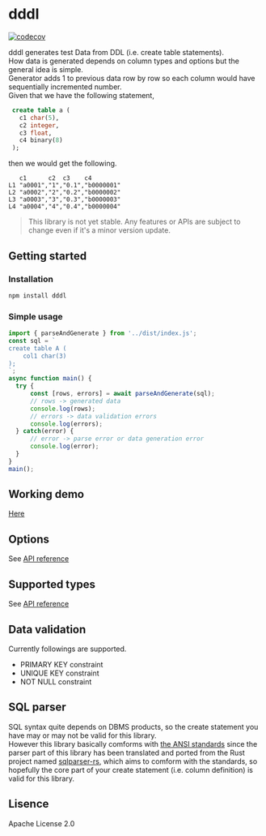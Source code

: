 # dddl
[![codecov](https://codecov.io/gh/kena0ki/dddl/branch/main/graph/badge.svg)](https://codecov.io/gh/kena0ki/dddl)

dddl generates test Data from DDL (i.e. create table statements). <br>
How data is generated depends on column types and options but the general idea is simple. <br>
Generator adds 1 to previous data row by row so each column would have sequentially incremented number. <br>
Given that we have the following statement, <br>
``` sql
 create table a (
   c1 char(5),
   c2 integer,
   c3 float,
   c4 binary(8)
 );
```
then we would get the following.
```
   c1      c2  c3    c4
L1 "a0001","1","0.1","b0000001"
L2 "a0002","2","0.2","b0000002"
L3 "a0003","3","0.3","b0000003"
L4 "a0004","4","0.4","b0000004"
```
> This library is not yet stable. Any features or APIs are subject to change even if it's a minor version update.

## Getting started
### Installation
``` sh
npm install dddl
```
### Simple usage
``` typescript
import { parseAndGenerate } from '../dist/index.js';
const sql = `
create table A (
    col1 char(3)
);
`;
async function main() {
  try {
      const [rows, errors] = await parseAndGenerate(sql);
      // rows -> generated data
      console.log(rows);
      // errors -> data validation errors
      console.log(errors);
  } catch(error) {
      // error -> parse error or data generation error
      console.log(error);
  }
}
main();
```

## Working demo
[Here](https://dddl-demo.netlify.app)

## Options
See [API reference](https://dddl-api.netlify.app/interfaces/generator.generatoroption.html)

## Supported types
See [API reference](https://dddl-api.netlify.app/modules/datatypes.html)

## Data validation
Currently followings are supported.
 - PRIMARY KEY constraint
 - UNIQUE KEY constraint
 - NOT NULL constraint

## SQL parser
SQL syntax quite depends on DBMS products, so the create statement you have may or may not be valid for this library. <br>
However this library basically comforms with [the ANSI standards](https://en.wikipedia.org/wiki/ISO/IEC_9075) since the parser part of this library has been translated and ported from the Rust project named [sqlparser-rs](https://github.com/ballista-compute/sqlparser-rs), which aims to comform with the standards, so hopefully the core part of your create statement (i.e. column definition) is valid for this library.

## Lisence
Apache License 2.0

